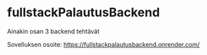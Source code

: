# fullstackPalautusBackend
Ainakin osan 3 backend tehtävät

Sovelluksen osoite: https://fullstackpalautusbackend.onrender.com/
